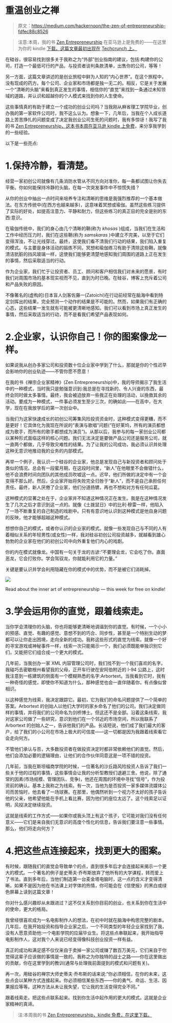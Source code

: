 # 重温创业之禅

> 原文：<https://medium.com/hackernoon/the-zen-of-entrepreneurship-fdfec88c8526>

> 注意:本周，我的书 [Zen Entrepreneurship](https://www.amazon.com/Zen-Entrepreneurship-Rizwan-Virk-ebook/dp/B00CXJAH9A/) 在亚马逊上是免费的——在这里为你的 kindle [下载。这篇文章最初出现在](https://www.amazon.com/Zen-Entrepreneurship-Rizwan-Virk-ebook/dp/B00CXJAH9A) [Techcrunch 上。](https://techcrunch.com/2013/06/08/the-zen-of-entrepreneurship/)

在硅谷，很容易找到很多关于我称之为“外部”创业指南的建议，包括:构建你的公司，打造一个最低可行的产品，与投资者谈判条款清单，出售你的公司，等等！

另一方面，这篇文章讲述的是创业旅程中鲜为人知的“内心世界”。在这个旅程中，没有现成的药方。每个公司、企业家和市场都是独一无二的。相反，它是关于发展一个“清晰的头脑”来看到真正发生的事情，相信你的“直觉”来找到一条通过未知领域的道路，并认识和超越你的个人模式来找到你的人生使命。

这些事情真的有助于建立一个成功的创业公司吗？当我刚从麻省理工学院毕业，创办我的第一家软件公司时，我不这么认为。想象一下，几年后，当我在个人成长道路上苦苦挣扎的问题变成了决定我创业公司生死的问题时，我有多惊讶！我写了我的书 [Zen Entrepreneurship，这本书本周在亚马逊 kindle 上免费](https://www.amazon.com/Zen-Entrepreneurship-Rizwan-Virk-ebook/dp/B00CXJAH9A/)，来分享我学到的一些经验。

以下是一些亮点:

# 1.保持冷静，看清楚。

经营一家初创公司就像有几条消防水管从不同方向对准你，每一条都试图让你失去平衡。你如何能保持冷静的头脑，在每一次突发事件中不惊慌失措？

从你的创业中抽出一点时间来培养专注和清晰的思维是我强烈推荐的一个基本做法。在东方传统中(在西方也越来越多)，这意味着冥想或瑜伽。虽然这些练习提供了实际的好处，如提高注意力、平静和耐力，但这些练习的真正目的完全是别的东西:意识。

在瑜伽传统中，我们的身心由几个清晰的鞘(称为 *khosas* )组成，当我们在生活和工作中经历压力时，我们在这些鞘(称为 *samskaras* )中建立不完美，以至于它们变得浑浊，不让光线穿过。最终，这使我们看不清我们行动的结果，我们陷入重复的模式。与主要是身体活动的锻炼不同，冥想和瑜伽练习有助于清除这些鞘，就像清洁肮脏的挡风玻璃一样，这使我们能够更清楚地感知我们周围的道路上正在发生的事情，然后采取适当的行动。

作为企业家，我们忙于让投资者、员工、顾问和客户相信我们对未来的愿景，有时我们对周围市场的基本现实视而不见，直到为时已晚。在硅谷，博客上充斥着公司和产品失败的原因。

不像著名的(虚构的)日本盲人剑客佐藤一(Zatoichi)在行动前经常在脑海中看到特定剑挥出的结果，完全预测一个动作的结果是不可能的。然而，如果我们有正确的心态，这些结果一发生就有可能被更清晰地感知。我们可以看到市场上真正发生的事情，然后采取适当的行动，而不是看我们希望产品表现如何。

# 2.企业家，认识你自己！你的图案像龙一样。

如果说我从创办多家公司和投资数十位企业家中学到了什么，那就是你的个性迟早会影响你的创业轨迹——不管你愿不愿意！

在我的书《禅宗企业家精神》(Zen Entrepreneurship)中，我的导师揭示了我生活中的一种模式，当时我只是勉强意识到:我总是在寻找新的、令人兴奋的东西，最终会同时做太多事情。最终，我会被迫放弃一些我正在处理的活动，以挽救其余的活动。要成为一种模式，一件事必须发生至少三次，的确如此——在高中，在大学，现在在我放学后的第一次创业中。

当我们为这家快速成长的初创公司筹集风险投资资金时，这种模式变得更糟，而不是更好！它具体化为我现在所说的“表演与歌唱”问题(“在好莱坞，所有的演员都想成为歌手，而所有的歌手都想成为演员”)。从那以后，我参与的每一家创业公司都以某种形式面临这样的核心问题。我们无法决定是要做产品公司还是服务公司，就一直两个都做，几乎导致灾难性的结果。为了让我的公司成功，我必须认识并处理这种无意识地推动我的业务的内部模式。

再举一个例子，我认识一个硅谷的企业家，他总是发现自己与新投资者和顾问处于类似的情况。总会有一段蜜月期，在这段时间里，“新人”在他眼里不会做错什么，他不会浪费时间向团队的其他成员吹嘘这一点。迟早，他们所做的决定中有一个会变得不那么好。然后，企业家开始将失败完全归咎于“新人”，而不是自己承担任何责任。最终，新人厌倦了企业家，他们分道扬镳，再也不想和对方有任何瓜葛。

这种模式的显著之处在于，企业家并不知道这种情况正在发生。我是在这种情况发生了几次之后才意识到这一点的。就像《土拨鼠日》中的比利·穆雷一样，他陷入了一场不断重复的自己制造的戏剧中。只有有意识地认识到这种模式是他自身问题的反映，他才能够超越这种模式。

想想你自己的模式，或者你认识的企业家的模式。就像一些发现自己与不同的人有着相似关系的年轻男性(或女性)一样，我对硅谷初创公司投资越多，就越看到雄心勃勃的企业家在他们的初创公司中向外重复他们内心的戏剧。

你的内在模式就像龙。中国有一句关于龙的古谚:“不要理会龙，它会吃了你。直面恶龙，它会打败你。学会驾驭龙，你就能利用它的力量。”

关键是要认识并学会利用隐藏在你的模式中的优势，而不是被它们消耗掉。

![](img/39db6e3d7353f26af1535b4c2c2ae2d8.png)

Read about the inner art of entrepreneurship — this week for free on kindle!

# 3.学会运用你的直觉，跟着线索走。

当你学会清理你的头脑，你也将能够更清晰地调谐到你的直觉。有时候，一个小小的预感、直觉、有趣的感觉、意想不到的巧合、同步性，甚至是一个特别生动的梦都可以让你走出困境，走向全新的成功。我称这些形式的直觉为线索。就像一个好的寻宝游戏或神秘事件一样，线索一次只能揭示一个，我们必须既能单独识别它们，又能把它们组合成一个更大的模式。

几年前，当我创办一家 XML 内容管理公司时，我们找不到一个我们喜欢的名字。我碰巧去密歇根州看望我的父母，正开车行驶在安阿伯附近的 I-94 公路上，这时我注意到一栋建筑的侧面有一个模糊熟悉的名字:Arbortext。当我看到它时，我有一种奇怪的感觉，即使你不知道为什么，那种感觉也会一直伴随着你，有点像似曾相识。

以这种感觉为线索，我决定跟踪它。最初，它为我们的命名问题提供了一个简单的答案。Arbortext 的创始人以他们大学时的家乡命名了他们的公司。我们决定做同样的事情，并将我们的公司命名为剑桥博士。但这还不是全部。沿着这条线索，我对这家公司做了一些研究，意识到他们在一个邻近的市场空间，所以我联系了 Arbortext 的创始人之一，告诉他我们的产品。长话短说，他们成了我们最大的客户，给了我们的小公司在市场上极大的可信度——这一切都是因为我跟着线索看它会走向何方。

不管他们承认与否，大多数投资者在做投资决定时都非常依赖他们的直觉。然后，他们会添加必要的逻辑理由，让他们的合作伙伴同意这是一项不错的投资。

几年前，当我在斯坦福商学院的时候，一位著名的沙丘路风险投资人告诉了我们一些关于他的过程的事情，这些事情会让我的分析型教授们退避三舍。他说，除了通常的因素(市场规模、管理团队、竞争)，他还在周围的环境中寻找“信号”，作为投资前的确认。基本上我称之为线索。有一次，当他为是否投资一家多媒体流媒体公司而苦恼时，他去看了一场球赛。在那里，他偶然听到一个视力不太好的孩子告诉他的父亲，他希望他能在手机上看比赛，因为他们的座位太远了。这个线索足以证明，风投决定继续投资。

这就是线索的工作方式——如果你或我头顶上有这个孩子，它可能对我们没有任何意义——它们是来自我们无意识的高度个性化的信息，告诉我们要注意一些事情。那么，他们将走向何方？

# 4.把这些点连接起来，找到更大的图案。

有时候，跟随我们的直觉会导致单个的点，直到很多年后才会连接起来揭示一个更大的模式。一个著名的例子是史蒂夫·乔布斯放弃了他所有的大学课程，转而爱上了书法。直到多年后，当他们制造第一台麦金塔电脑时，这一点的含义才变得清晰。如果不是因为他在书法课上对字体的热情，你可能会在《信使报》的黑白或绿色屏幕上读到这篇文章！

你对什么感兴趣却从未跟进过？这不仅关系到你目前的创业，也关系到你在生活中的使命，更大的格局。

我曾经很喜欢成为一名电影制作人的想法，在初中时就在脑海中构思完整的剧本。几年后，在我开始投资和指导企业家之后，一个不同类型的年轻企业家找到了我，没有人愿意资助他:一个电影学院的应届毕业生。将这些点串联起来，我开始指导电影制作人，这对我个人来说已经变得像科技创业投资一样有益。

真正的成功和满足感不仅仅来自于卖掉一家公司或赚了数百万美元，它们来自于你觉得这辈子应该做的事情是一致的。我称之为你独特的战士之路——你在这里做出的贡献，你在这里学到的教训(通常与处理我前面提到的模式和问题有关)。

再一次，用硅谷的禅宗大师史蒂夫·乔布斯的话来说:“你必须相信，在你的未来，这些点会以某种方式连接起来。你必须相信某些东西——你的勇气、命运、生活、因果报应等等。这种方法从未让我失望，它让我的生活变得完全不同。”

跟着线索走。把这些点联系起来。找到你生活中起作用的更大的模式。这就是企业家精神的真谛。

> 注:本周我的书 [Zen Entrepreneurship，kindle 免费，在这里下载。](https://www.amazon.com/Zen-Entrepreneurship-Rizwan-Virk-ebook/dp/B00CXJAH9A/)
